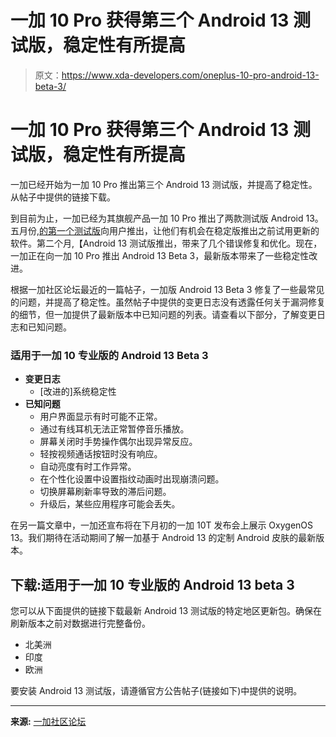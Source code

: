# 一加 10 Pro 获得第三个 Android 13 测试版，稳定性有所提高

> 原文：<https://www.xda-developers.com/oneplus-10-pro-android-13-beta-3/>

# 一加 10 Pro 获得第三个 Android 13 测试版，稳定性有所提高

一加已经开始为一加 10 Pro 推出第三个 Android 13 测试版，并提高了稳定性。从帖子中提供的链接下载。

到目前为止，一加已经为其旗舰产品一加 10 Pro 推出了两款测试版 Android 13。五月份,[的第一个测试版](https://www.xda-developers.com/oneplus-10-pro-android-13-beta-developer-preview/)向用户推出，让他们有机会在稳定版推出之前试用更新的软件。第二个月,【Android 13 测试版推出，带来了几个错误修复和优化。现在，一加正在向一加 10 Pro 推出 Android 13 Beta 3，最新版本带来了一些稳定性改进。

根据一加社区论坛最近的一篇帖子，一加版 Android 13 Beta 3 修复了一些最常见的问题，并提高了稳定性。虽然帖子中提供的变更日志没有透露任何关于漏洞修复的细节，但一加提供了最新版本中已知问题的列表。请查看以下部分，了解变更日志和已知问题。

### 适用于一加 10 专业版的 Android 13 Beta 3

*   **变更日志**
    *   [改进的]系统稳定性
*   **已知问题**
    *   用户界面显示有时可能不正常。
    *   通过有线耳机无法正常暂停音乐播放。
    *   屏幕关闭时手势操作偶尔出现异常反应。
    *   轻按视频通话按钮时没有响应。
    *   自动亮度有时工作异常。
    *   在个性化设置中设置指纹动画时出现崩溃问题。
    *   切换屏幕刷新率导致的滞后问题。
    *   升级后，某些应用程序可能会丢失。

在另一篇文章中，一加还宣布将在下月初的一加 10T 发布会上展示 OxygenOS 13。我们期待在活动期间了解一加基于 Android 13 的定制 Android 皮肤的最新版本。

## 下载:适用于一加 10 专业版的 Android 13 beta 3

您可以从下面提供的链接下载最新 Android 13 测试版的特定地区更新包。确保在刷新版本之前对数据进行完整备份。

*   北美洲
*   印度
*   欧洲

要安装 Android 13 测试版，请遵循官方公告帖子(链接如下)中提供的说明。

* * *

**来源:** [一加社区论坛](https://community.oneplus.com/thread?id=1114712420498538501)
